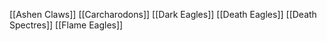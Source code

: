 [[Ashen Claws]]
[[Carcharodons]]
[[Dark Eagles]]
[[Death Eagles]]
[[Death Spectres]]
[[Flame Eagles]]
